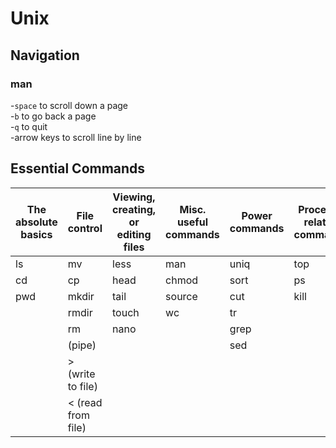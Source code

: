 # Unix
## Navigation
### man
-`space` to scroll down a page<br>
-`b` to go back a page<br>
-`q` to quit<br>
-arrow keys to scroll line by line
<br>
## Essential Commands
| The absolute basics | File control |Viewing, creating, or editing files | Misc. useful commands | Power commands | Process-related commands
| ---------- | ----------- | ----------- | ----------- | ---------- | ----------- |
| ls | mv | less | man | uniq | top |
| cd | cp | head | chmod | sort | ps |
| pwd | mkdir | tail | source | cut | kill |
| | rmdir | touch | wc | tr | |
| | rm | nano | | grep | |
| | (pipe) | | | sed | |
| | > (write to file) | | | | |
| | < (read from file) | | | | |
